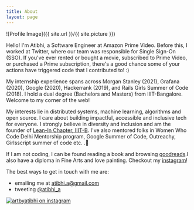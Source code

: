 ```yaml
---
title: About
layout: page
---
```


![Profile Image]({{ site.url }}/{{ site.picture }})


Hello! I'm Atibhi, a Software Engineer at Amazon Prime Video. Before this, I worked at Twitter, where our team was responsible for Single Sign-On (SSO). If you've ever rented or bought a movie, subscribed to Prime Video, or purchased a Prime subscription, there's a good chance some of your actions have triggered code that I contributed to! :)

My internship experience spans across Morgan Stanley (2021), Grafana (2020), Google (2020), Hackerrank (2019), and Rails Girls Summer of Code (2018). I hold a dual degree (Bachelors and Masters) from IIIT-Bangalore. Welcome to my corner of the web!

My interests lie in distributed systems, machine learning, algorithms and open source. I care about building impactful, accessible and inclusive tech for everyone. I strongly believe in diversity and inclusion and am the founder of [Lean-In Chapter, IIIT-B](https://www.iiitb.ac.in/committees-clubs/clubs/lean-in-club). I've also mentored folks in Women Who Code Delhi Mentorship program, Google Summer of Code, Outreachy, Girlsscript summer of code etc. .💜

If I am not coding, I can be found reading a book and browsing [goodreads](https://www.goodreads.com/user/show/74108752-atibhi-agrawal).I also have a diploma in Fine Arts and love painting. Checkout my [instagram](www.instagram.com/artbyatibhi)!

The best ways to get in touch with me are:
- emailing me at atibhi.a@gmail.com
- tweeting [@atibhi_a](https://twitter.com/atibhi_a)

[![artbyatibhi on instagram](https://i.imgur.com/XbIw6cI.jpeg)](https://www.instagram.com/artbyatibhi)

